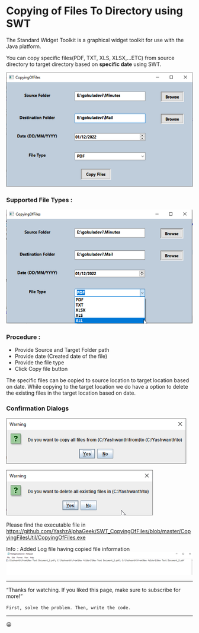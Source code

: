 # Copying of Files To Directory using SWT

The Standard Widget Toolkit is a graphical widget toolkit for use with the Java platform.

You can copy specific files(PDF, TXT, XLS, XLSX,...ETC) from source directory to target directory based on <b>specific date</b> using SWT.

<kbd> <img src="https://github.com/YashzAlphaGeek/SWT_CopyingOfFiles/blob/master/Images/CopyingUtil.png"/> </kbd>


### Supported File Types :

<kbd> <img src=https://github.com/YashzAlphaGeek/SWT_CopyingOfFiles/blob/master/Images/CopyingUtil_File_Type.png/> </kbd>

### Procedure :

+ Provide Source and Target Folder path 
+ Provide date (Created date of the file)
+ Provide the file type
+ Click Copy file button

The specific files can be copied to source location to target location based on date. While copying to the target location we do have a option to delete the existing files in the target location based on date.

### Confirmation Dialogs

<kbd> <img src="https://github.com/YashzAlphaGeek/SWT_CopyingOfFiles/blob/master/Images/Confirmation_Dialog.png"/> </kbd>

<kbd> <img src="https://github.com/YashzAlphaGeek/SWT_CopyingOfFiles/blob/master/Images/Deletion_Dialog.png"/> </kbd>

Please find the executable file in https://github.com/YashzAlphaGeek/SWT_CopyingOfFiles/blob/master/CopyingFilesUtil/CopyingOfFiles.exe


Info :
Added Log file having copied file information
<kbd> <img src="https://github.com/YashzAlphaGeek/SWT_CopyingOfFiles/blob/master/Images/TempFile.png"/> </kbd>


------------------------------------------------------------------------------------
“Thanks for watching. If you liked this page, make sure to subscribe for more!”

	First, solve the problem. Then, write the code. 
------------------------------------------------------------------------------------
:grinning:
